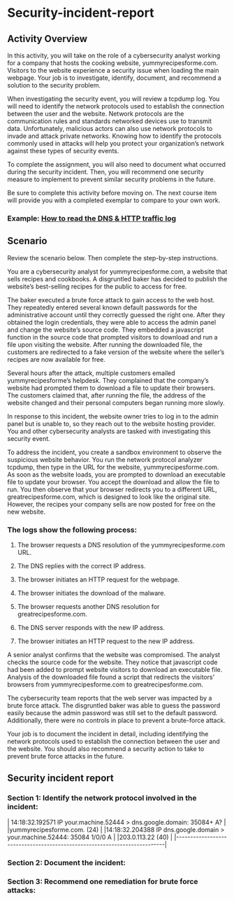 # Security-incident-report
## Activity Overview
In this activity, you will take on the role of a cybersecurity analyst working for a company that hosts the cooking website, yummyrecipesforme.com. Visitors to the website experience a security issue when loading the main webpage. Your job is to investigate, identify, document, and recommend a solution to the security problem. 

When investigating the security event, you will review a tcpdump log. You will need to identify the network protocols used to establish the connection between the user and the website. Network protocols are the communication rules and standards networked devices use to transmit data. Unfortunately, malicious actors can also use network protocols to invade and attack private networks. Knowing how to identify the protocols commonly used in attacks will help you protect your organization’s network against these types of security events.

To complete the assignment, you will also need to document what occurred during the security incident. Then, you will recommend one security measure to implement to prevent similar security problems in the future.

Be sure to complete this activity before moving on. The next course item will provide you with a completed exemplar to compare to your own work. 

### Example: [How to read the DNS & HTTP traffic log](https://docs.google.com/document/d/1zclX08HY52BaQaNSzkwT4wePy2xyjnEPDprwv0uNswM/edit?usp=sharing)

## Scenario
Review the scenario below. Then complete the step-by-step instructions.

You are a cybersecurity analyst for yummyrecipesforme.com, a website that sells recipes and cookbooks. A disgruntled baker has decided to publish the website’s best-selling recipes for the public to access for free. 

The baker executed a brute force attack to gain access to the web host. They repeatedly entered several known default passwords for the administrative account until they correctly guessed the right one. After they obtained the login credentials, they were able to access the admin panel and change the website’s source code. They embedded a javascript function in the source code that prompted visitors to download and run a file upon visiting the website. After running the downloaded file, the customers are redirected to a fake version of the website where the seller’s recipes are now available for free.

Several hours after the attack, multiple customers emailed yummyrecipesforme’s helpdesk. They complained that the company’s website had prompted them to download a file to update their browsers. The customers claimed that, after running the file, the address of the website changed and their personal computers began running more slowly. 

In response to this incident, the website owner tries to log in to the admin panel but is unable to, so they reach out to the website hosting provider. You and other cybersecurity analysts are tasked with investigating this security event.

To address the incident, you create a sandbox environment to observe the suspicious website behavior. You run the network protocol analyzer tcpdump, then type in the URL for the website, yummyrecipesforme.com. As soon as the website loads, you are prompted to download an executable file to update your browser. You accept the download and allow the file to run. You then observe that your browser redirects you to a different URL, greatrecipesforme.com, which is designed to look like the original site. However, the recipes your company sells are now posted for free on the new website.  

### The logs show the following process:

1. The browser requests a DNS resolution of the yummyrecipesforme.com URL.

2. The DNS replies with the correct IP address. 

3. The browser initiates an HTTP request for the webpage.

4. The browser initiates the download of the malware.

5. The browser requests another DNS resolution for greatrecipesforme.com.

6. The DNS server responds with the new IP address.

7. The browser initiates an HTTP request to the new IP address.

A senior analyst confirms that the website was compromised. The analyst checks the source code for the website. They notice that javascript code had been added to prompt website visitors to download an executable file. Analysis of the downloaded file found a script that redirects the visitors’ browsers from yummyrecipesforme.com to greatrecipesforme.com. 

The cybersecurity team reports that the web server was impacted by a brute force attack. The disgruntled baker was able to guess the password easily because the admin password was still set to the default password. Additionally, there were no controls in place to prevent a brute-force attack. 

Your job is to document the incident in detail, including identifying the network protocols used to establish the connection between the user and the website.  You should also recommend a security action to take to prevent brute force attacks in the future.

## Security incident report

### Section 1: Identify the network protocol involved in the incident:


|  14:18:32.192571 IP your.machine.52444 > dns.google.domain: 35084+ A?    |
|yummyrecipesforme.com. (24)                                               |
|14:18:32.204388 IP dns.google.domain > your.machine.52444: 35084 1/0/0 A  |
|203.0.113.22 (40)                                                         |
|--------------------------------------------------------------------------|

### Section 2: Document the incident:


### Section 3: Recommend one remediation for brute force attacks:


